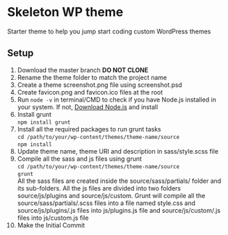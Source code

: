 # Skeleton WP theme
Starter theme to help you jump start coding custom WordPress themes

## Setup
1. Download the master branch **DO NOT CLONE**
2. Rename the theme folder to match the project name
3. Create a theme screenshot.png file using screenshot.psd
4. Create favicon.png and favicon.ico files at the root
5. Run `node -v` in terminal/CMD to check if you have Node.js installed in your system. If not, [Download Node.js](https://nodejs.org/en/) and install
6. Install grunt <br> `npm install grunt`
8. Install all the required packages to run grunt tasks <br>
`cd /path/to/your/wp-content/themes/theme-name/source` <br>
`npm install`
9. Update theme name, theme URI and description in sass/style.scss file
10. Compile all the sass and js files using grunt<br>
`cd /path/to/your/wp-content/themes/theme-name/source` <br>
`grunt`<br>
All the sass files are created inside the source/sass/partials/ folder and its sub-folders. All the js files are divided into two folders source/js/plugins and source/js/custom. Grunt will compile all the source/sass/partials/.scss files into a file named style.css and source/js/plugins/.js files into js/plugins.js file and source/js/custom/.js files into js/custom.js file
11. Make the Initial Commit